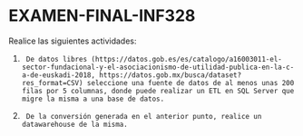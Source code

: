 # EXAMEN-FINAL-INF328
Realice las siguientes actividades:

1.      De datos libres (https://datos.gob.es/es/catalogo/a16003011-el-sector-fundacional-y-el-asociacionismo-de-utilidad-publica-en-la-c-a-de-euskadi-2018, https://datos.gob.mx/busca/dataset?res_format=CSV) seleccione una fuente de datos de al menos unas 200 filas por 5 columnas, donde puede realizar un ETL en SQL Server que migre la misma a una base de datos.

2.      De la conversión generada en el anterior punto, realice un datawarehouse de la misma.

